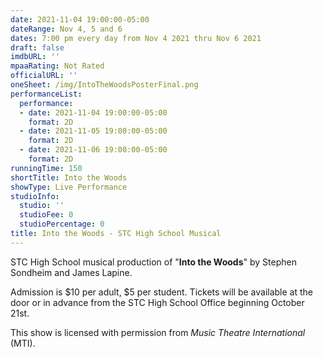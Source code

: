 ```yaml
---
date: 2021-11-04 19:00:00-05:00
dateRange: Nov 4, 5 and 6
dates: 7:00 pm every day from Nov 4 2021 thru Nov 6 2021
draft: false
imdbURL: ''
mpaaRating: Not Rated
officialURL: ''
oneSheet: /img/IntoTheWoodsPosterFinal.png
performanceList:
  performance:
  - date: 2021-11-04 19:00:00-05:00
    format: 2D
  - date: 2021-11-05 19:00:00-05:00
    format: 2D
  - date: 2021-11-06 19:00:00-05:00
    format: 2D
runningTime: 150
shortTitle: Into the Woods
showType: Live Performance
studioInfo:
  studio: ''
  studioFee: 0
  studioPercentage: 0
title: Into the Woods - STC High School Musical
---
```


STC High School musical production of "**Into the Woods**" by Stephen Sondheim and James Lapine.  

Admission is $10 per adult, $5 per student.  Tickets will be available at the door or in advance from the STC High School Office beginning October 21st.

This show is licensed with permission from _Music Theatre International_ (MTI).
